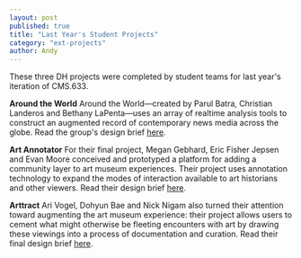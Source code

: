 ```yaml
---
layout: post
published: true
title: "Last Year's Student Projects"
category: "ext-projects"
author: Andy
---
```


These three DH projects were completed by student teams for last year's iteration of CMS.633.

**Around the World**
Around the World—created by Parul Batra, Christian Landeros and Bethany LaPenta—uses an array of realtime analysis tools to construct an augmented record of contemporary news media across the globe. Read the group's design brief [here](/assets/Around_The_World.pdf).

**Art Annotator**
For their final project, Megan Gebhard, Eric Fisher Jepsen and Evan Moore conceived and prototyped a platform for adding a community layer to art museum experiences. Their project uses annotation technology to expand the modes of interaction available to art historians and other viewers. Read their design brief [here](/assets/Art_Annotator.pdf).

**Arttract**
Ari Vogel, Dohyun Bae and Nick Nigam also turned their attention toward augmenting the art museum experience: their project allows users to cement what might otherwise be fleeting encounters with art by drawing these viewings into a process of documentation and curation. Read their final design brief [here](/assets/Arttract.pdf).